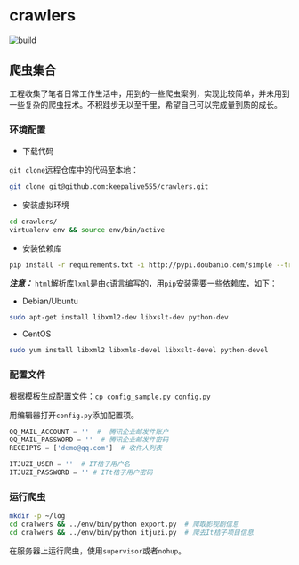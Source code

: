 # crawlers

![build](https://api.travis-ci.org/keepalive555/export.svg?branch=master)

## 爬虫集合

工程收集了笔者日常工作生活中，用到的一些爬虫案例，实现比较简单，并未用到一些复杂的爬虫技术。不积跬步无以至千里，希望自己可以完成量到质的成长。

### 环境配置

- 下载代码

`git clone`远程仓库中的代码至本地：

```bash
git clone git@github.com:keepalive555/crawlers.git
```

- 安装虚拟环境

```bash
cd crawlers/
virtualenv env && source env/bin/active
```

- 安装依赖库

```bash
pip install -r requirements.txt -i http://pypi.doubanio.com/simple --trusted-host pypi.doubanio.com
```

***注意：*** `html`解析库`lxml`是由`c`语言编写的，用`pip`安装需要一些依赖库，如下：

- Debian/Ubuntu

```bash
sudo apt-get install libxml2-dev libxslt-dev python-dev
```

- CentOS

```bash
sudo yum install libxml2 libxmls-devel libxslt-devel python-devel
```

### 配置文件

根据模板生成配置文件：`cp config_sample.py config.py`

用编辑器打开`config.py`添加配置项。

```python
QQ_MAIL_ACCOUNT = ''  #  腾讯企业邮发件账户
QQ_MAIL_PASSWORD = ''  # 腾讯企业邮发件密码
RECEIPTS = ['demo@qq.com']  # 收件人列表

ITJUZI_USER = ''  # IT桔子用户名
ITJUZI_PASSWORD = '' # ITt桔子用户密码
```

### 运行爬虫

```bash
mkdir -p ~/log
cd cralwers && ../env/bin/python export.py  # 爬取影视剧信息
cd cralwers && ../env/bin/python itjuzi.py  # 爬去It桔子项目信息
```

在服务器上运行爬虫，使用`supervisor`或者`nohup`。
